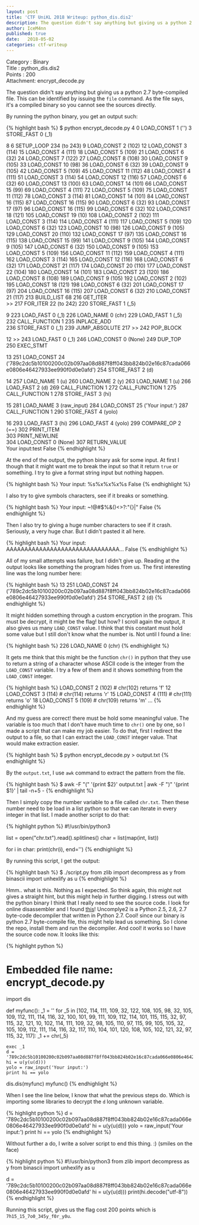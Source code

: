 ```yaml
---
layout: post
title: 'CTF UniKL 2018 Writeup: python_dis.dis2'
description: The question didn't say anything but giving us a python 2.7 byte-compiled file. This can be identified by issuing the `file` command. As the file says, it's a compiled binary so you cannot see the sources directly.
author: IceM4nn
published: true
date:   2018-05-02
categories: ctf-writeup
---
```


Category  : Binary<br>
Title     : python_dis.dis2<br>
Points    : 200<br>
Attachment: encrypt_decode.py<br>

The question didn't say anything but giving us a python 2.7 byte-compiled file. This can be identified by issuing the `file` command. As the file says, it's a compiled binary so you cannot see the sources directly.

By running the python binary, you get an output such:

{% highlight bash %}
$ python encrypt_decode.py
 4           0 LOAD_CONST               1 ('')
             3 STORE_FAST               0 (_1)

 8           6 SETUP_LOOP             234 (to 243)
             9 LOAD_CONST               2 (102)
            12 LOAD_CONST               3 (114)
            15 LOAD_CONST               4 (111)
            18 LOAD_CONST               5 (109)
            21 LOAD_CONST               6 (32)
            24 LOAD_CONST               7 (122)
            27 LOAD_CONST               8 (108)
            30 LOAD_CONST               9 (105)
            33 LOAD_CONST              10 (98)
            36 LOAD_CONST               6 (32)
            39 LOAD_CONST               9 (105)
            42 LOAD_CONST               5 (109)
            45 LOAD_CONST              11 (112)
            48 LOAD_CONST               4 (111)
            51 LOAD_CONST               3 (114)
            54 LOAD_CONST              12 (116)
            57 LOAD_CONST               6 (32)
            60 LOAD_CONST              13 (100)
            63 LOAD_CONST              14 (101)
            66 LOAD_CONST              15 (99)
            69 LOAD_CONST               4 (111)
            72 LOAD_CONST               5 (109)
            75 LOAD_CONST              11 (112)
            78 LOAD_CONST               3 (114)
            81 LOAD_CONST              14 (101)
            84 LOAD_CONST              16 (115)
            87 LOAD_CONST              16 (115)
            90 LOAD_CONST               6 (32)
            93 LOAD_CONST              17 (97)
            96 LOAD_CONST              16 (115)
            99 LOAD_CONST               6 (32)
           102 LOAD_CONST              18 (121)
           105 LOAD_CONST              19 (10)
           108 LOAD_CONST               2 (102)
           111 LOAD_CONST               3 (114)
           114 LOAD_CONST               4 (111)
           117 LOAD_CONST               5 (109)
           120 LOAD_CONST               6 (32)
           123 LOAD_CONST              10 (98)
           126 LOAD_CONST               9 (105)
           129 LOAD_CONST              20 (110)
           132 LOAD_CONST              17 (97)
           135 LOAD_CONST              16 (115)
           138 LOAD_CONST              15 (99)
           141 LOAD_CONST               9 (105)
           144 LOAD_CONST               9 (105)
           147 LOAD_CONST               6 (32)
           150 LOAD_CONST               9 (105)
           153 LOAD_CONST               5 (109)
           156 LOAD_CONST              11 (112)
           159 LOAD_CONST               4 (111)
           162 LOAD_CONST               3 (114)
           165 LOAD_CONST              12 (116)
           168 LOAD_CONST               6 (32)
           171 LOAD_CONST              21 (117)
           174 LOAD_CONST              20 (110)
           177 LOAD_CONST              22 (104)
           180 LOAD_CONST              14 (101)
           183 LOAD_CONST              23 (120)
           186 LOAD_CONST               8 (108)
           189 LOAD_CONST               9 (105)
           192 LOAD_CONST               2 (102)
           195 LOAD_CONST              18 (121)
           198 LOAD_CONST               6 (32)
           201 LOAD_CONST              17 (97)
           204 LOAD_CONST              16 (115)
           207 LOAD_CONST               6 (32)
           210 LOAD_CONST              21 (117)
           213 BUILD_LIST              68
           216 GET_ITER            
       >>  217 FOR_ITER                22 (to 242)
           220 STORE_FAST               1 (_5)

 9         223 LOAD_FAST                0 (_1)
           226 LOAD_NAME                0 (chr)
           229 LOAD_FAST                1 (_5)
           232 CALL_FUNCTION            1
           235 INPLACE_ADD         
           236 STORE_FAST               0 (_1)
           239 JUMP_ABSOLUTE          217
       >>  242 POP_BLOCK           

12     >>  243 LOAD_FAST                0 (_1)
           246 LOAD_CONST               0 (None)
           249 DUP_TOP             
           250 EXEC_STMT           

13         251 LOAD_CONST              24 ('789c2dc5b10100200c02b097aa08d887f8ff043bb824b02e16c87cada066e0806e46427933ee990f0d0e0afd')
           254 STORE_FAST               2 (d)

14         257 LOAD_NAME                1 (u)
           260 LOAD_NAME                2 (y)
           263 LOAD_NAME                1 (u)
           266 LOAD_FAST                2 (d)
           269 CALL_FUNCTION            1
           272 CALL_FUNCTION            1
           275 CALL_FUNCTION            1
           278 STORE_FAST               3 (hi)

15         281 LOAD_NAME                3 (raw_input)
           284 LOAD_CONST              25 ('Your input:')
           287 CALL_FUNCTION            1
           290 STORE_FAST               4 (yolo)

16         293 LOAD_FAST                3 (hi)
           296 LOAD_FAST                4 (yolo)
           299 COMPARE_OP               2 (==)
           302 PRINT_ITEM          
           303 PRINT_NEWLINE       
           304 LOAD_CONST               0 (None)
           307 RETURN_VALUE        
Your input:test
False
{% endhighlight %}

At the end of the output, the python binary ask for some input. At first I though that it might want me to break the input so that it return `true` or something. I try to give a format string input but nothing happen.

{% highlight bash %}
Your input: %s%x%x%x%s
False
{% endhighlight %}

I also try to give symbols characters, see if it breaks or something.

{% highlight bash %}
Your input: ~!@#$%&()<>?:"{}|"
False
{% endhighlight %}

Then I also try to giving a huge number characters to see if it crash. Seriously, a very huge char. But I didn't pasted it all here.

{% highlight bash %}
Your input: AAAAAAAAAAAAAAAAAAAAAAAAAAAAAAA...
False
{% endhighlight %}

All of my small attempts was failure, but I didn't give up. Reading at the output looks like something the program hides from us. The first interesting line was the long number here:

{% highlight bash %}
13         251 LOAD_CONST              24 ('789c2dc5b10100200c02b097aa08d887f8ff043bb824b02e16c87cada066e0806e46427933ee990f0d0e0afd')
           254 STORE_FAST               2 (d)
{% endhighlight %}

It might hidden something through a custom encryption in the program. This must be decrypt, it might be the flag! but how? I scroll again the output, it also gives us many `LOAD_CONST` value. I think that this constant must hold some value but I still don't know what the number is. Not until I found a line:

{% highlight bash %}
       226 LOAD_NAME                0 (chr)
{% endhighlight %}

It gets me think that this might be the function `chr()` in python that they use to return a string of a character whose ASCII code is the integer from the `LOAD_CONST` variable. I try a few of them and it shows something from the `LOAD_CONST` integer.

{% highlight bash %}
    LOAD_CONST                  2 (102)  # chr(102) returns 'f'
    12 LOAD_CONST               3 (114)  # chr(114) returns 'r'
    15 LOAD_CONST               4 (111)  # chr(111) returns 'o'
    18 LOAD_CONST               5 (109)  # chr(109) returns 'm'
    ...
{% endhighlight %}

And my guess are correct! there must be hold some meaningful value. The variable is too much that I don't have much time to `chr()` one by one, so I made a script that can make my job easier. To do that, first I redirect the output to a file, so that I can extract the `LOAD_CONST` integer value. That would make extraction easier.

{% highlight bash %}
$ python encrypt_decode.py > output.txt
{% endhighlight %}

By the `output.txt`, I use `awk` command to extract the pattern from the file.

{% highlight bash %}
$ awk -F "(" '{print $2}' output.txt | awk -F ")" '{print $1}' | tail -n+5 -
{% endhighlight %}

Then I simply copy the number variable to a file called `chr.txt`. Then these number need to be load in a list python so that we can iterate in every integer in that list. I made another script to do that:

{% highlight python %}
#!/usr/bin/python3

list = open("chr.txt").read().splitlines()
char = list(map(int, list))

for i in char:
    print(chr(i), end='')
{% endhighlight %}

By running this script, I get the output:

{% highlight bash %}
$ ./script.py
from zlib import decompress as y
from binascii import unhexlify as u
{% endhighlight %}

Hmm.. what is this. Nothing as I expected. So think again, this might not gives a straight hint, but this might help in further digging. I stress out with the python binary I think that I really need to see the source code. I look for online disassembler and I found [this](https://github.com/Mysterie/uncompyle2)! Uncomplye2 is a Python 2.5, 2.6, 2.7 byte-code decompiler that written in Python 2.7. Cool! since our binary is python 2.7 byte-compile file, this might help lead us something. So I clone the repo, install them and run the decompiler. And cool! it works so I have the source code now. It looks like this:

{% highlight python %}
# Embedded file name: encrypt_decode.py
import dis

def myfunc():
    _1 = ''
    for _5 in [102,
     114,
     111,
     109,
     32,
     122,
     108,
     105,
     98,
     32,
     105,
     109,
     112,
     111,
     114,
     116,
     32,
     100,
     101,
     99,
     111,
     109,
     112,
     114,
     101,
     115,
     115,
     32,
     97,
     115,
     32,
     121,
     10,
     102,
     114,
     111,
     109,
     32,
     98,
     105,
     110,
     97,
     115,
     99,
     105,
     105,
     32,
     105,
     109,
     112,
     111,
     114,
     116,
     32,
     117,
     110,
     104,
     101,
     120,
     108,
     105,
     102,
     121,
     32,
     97,
     115,
     32,
     117]:
        _1 += chr(_5)

    exec _1
    d = '789c2dc5b10100200c02b097aa08d887f8ff043bb824b02e16c87cada066e0806e46427933ee990f0d0e0afd'
    hi = u(y(u(d)))
    yolo = raw_input('Your input:')
    print hi == yolo


dis.dis(myfunc)
myfunc()
{% endhighlight %}

When I see the line below, I know that what the previous steps do. Which is importing some libraries to decrypt the `d` long unknown variable.

{% highlight python %}
    d = '789c2dc5b10100200c02b097aa08d887f8ff043bb824b02e16c87cada066e0806e46427933ee990f0d0e0afd'
    hi = u(y(u(d)))
    yolo = raw_input('Your input:')
    print hi == yolo
{% endhighlight %}

Without further a do, I write a solver script to end this thing. :) (smiles on the face)

{% highlight python %}
#!/usr/bin/python3
from zlib import decompress as y
from binascii import unhexlify as u

d = '789c2dc5b10100200c02b097aa08d887f8ff043bb824b02e16c87cada066e0806e46427933ee990f0d0e0afd'
hi = u(y(u(d)))
print(hi.decode("utf-8"))
{% endhighlight %}

Running this script, gives us the flag cost 200 points which is `7h15_15_7o0_345y_f0r_y0u`.
